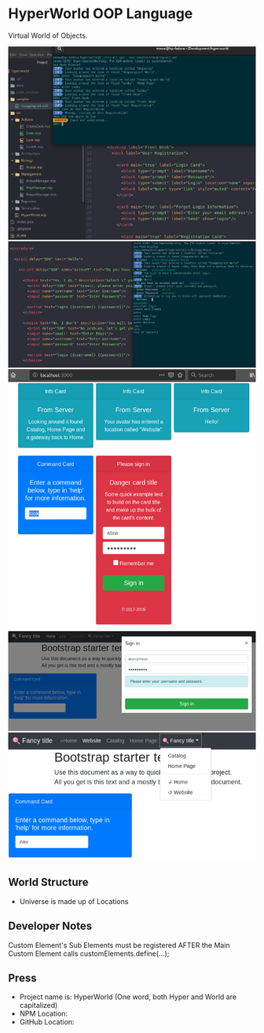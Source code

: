 # HyperWorld OOP Language
Virtual World of Objects.

![screenshot](screenshot.png)
![screenshot-conversation](screenshot-conversation.png)
![screenshot-browser](screenshot-browser.png)
![screenshot-login](screenshot-login.png)
![screenshot-command](screenshot-command.png)

## World Structure

- Universe is made up of Locations

## Developer Notes
Custom Element's Sub Elements must be registered AFTER the Main Custom Element calls customElements.define(...);

## Press
- Project name is: HyperWorld (One word, both Hyper and World are capitalized)
- NPM Location:
- GitHub Location: 
